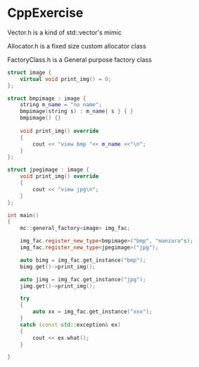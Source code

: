 # CppExercise
<p> Vector.h is a kind of std::vector's mimic </p>
<p> Allocator.h is a fixed size custom allocator class</p>
<p> FactoryClass.h is a General purpose factory class</p>

```cpp
struct image {
    virtual void print_img() = 0;
};

struct bmpimage : image {
    string m_name = "no name";
    bmpimage(string s) : m_name{ s } { }
    bmpimage() {}
    
    void print_img() override
    {
        cout << "view bmp "<< m_name <<"\n";
    }
};

struct jpegimage : image {
    void print_img() override
    {
        cout << "view jpg\n";
    }
};

int main()
{
    mc::general_factory<image> img_fac;

    img_fac.register_new_type<bmpimage>("bmp", "manzara"s);
    img_fac.register_new_type<jpegimage>("jpg");

    auto bimg = img_fac.get_instance("bmp");
    bimg.get()->print_img();

    auto jimg = img_fac.get_instance("jpg");
    jimg.get()->print_img();

    try
    {
        auto xx = img_fac.get_instance("xxx");
    }
    catch (const std::exception& ex)
    {
        cout << ex.what();
    }

}

```

